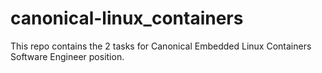 # canonical-linux_containers
This repo contains the 2 tasks for Canonical Embedded Linux Containers Software Engineer position.
